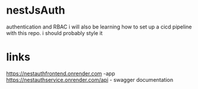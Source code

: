 # nestJsAuth
authentication and RBAC 
i will also be learning how to set up a cicd pipeline with this repo.
i should probably style it 

# links
https://nestauthfrontend.onrender.com -app
https://nestauthservice.onrender.com/api - swagger documentation
